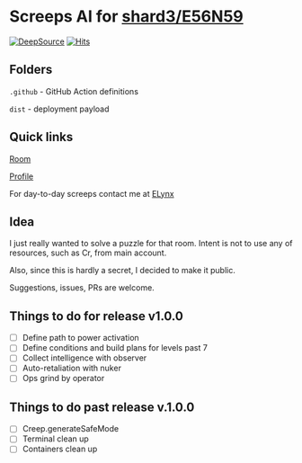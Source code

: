 # Screeps AI for [shard3/E56N59](https://screeps.com/a/#!/room/shard3/E56N59)

[![DeepSource](https://app.deepsource.com/gh/ELynx/Cornered_Hamster.svg/?label=active+issues&show_trend=true&token=61W4k5krsePeYOi36egDsmJ-)](https://app.deepsource.com/gh/ELynx/Cornered_Hamster/) [![Hits](https://hits.seeyoufarm.com/api/count/incr/badge.svg?url=https%3A%2F%2Fgithub.com%2FELynx%2FCornered_Hamster&count_bg=%2375C54A&title_bg=%234E4E4E&icon=furrynetwork.svg&icon_color=%23E7E7E7&title=page+views%2C+including+my+own&edge_flat=false)](https://hits.seeyoufarm.com)

## Folders

`.github` - GitHub Action definitions

`dist` - deployment payload

## Quick links

[Room](https://screeps.com/a/#!/room/shard3/E56N59)

[Profile](https://screeps.com/a/#!/profile/Cornered_Hamster)

For day-to-day screeps contact me at [ELynx](https://screeps.com/a/#!/profile/ELynx)

## Idea

I just really wanted to solve a puzzle for that room. Intent is not to use any of resources, such as Cr, from main account.

Also, since this is hardly a secret, I decided to make it public.

Suggestions, issues, PRs are welcome.

## Things to do for release v1.0.0

- [ ] Define path to power activation
- [ ] Define conditions and build plans for levels past 7
- [ ] Collect intelligence with observer
- [ ] Auto-retaliation with nuker
- [ ] Ops grind by operator

## Things to do past release v.1.0.0

- [ ] Creep.generateSafeMode
- [ ] Terminal clean up
- [ ] Containers clean up
